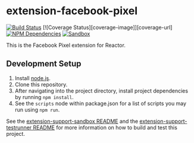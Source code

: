 # extension-facebook-pixel
[![Build Status][status-image]][status-url] [![Coverage Status][coverage-image]][coverage-url] [![NPM Dependencies][npm-dependencies-image]][npm-dependencies-url] [![Sandbox][sandbox-image]][sandbox-url]

This is the Facebook Pixel extension for Reactor.

## Development Setup
1. Install [node.js](https://nodejs.org/).
1. Clone this repository.
1. After navigating into the project directory, install project dependencies by running `npm install`.
1. See the `scripts` node within package.json for a list of scripts you may run using `npm run`.

See the [extension-support-sandbox README](https://git.corp.adobe.com/reactor/extension-support-sandbox/blob/master/README.md) and the [extension-support-testrunner README](https://git.corp.adobe.com/reactor/extension-support-testrunner/blob/master/README.md) for more information on how to build and test this project.

[status-url]: https://dtm-builder.ut1.mcps.adobe.net/job/extension-facebook-pixel
[status-image]: https://dtm-builder.ut1.mcps.adobe.net/buildStatus/icon?job=extension-facebook-pixel
[npm-dependencies-url]: https://dtm-builder.ut1.mcps.adobe.net/view/Reactor-Frontend/job/extension-facebook-pixel/ws/dependencies.txt
[npm-dependencies-image]: https://dtm-builder.ut1.mcps.adobe.net/view/Reactor-Frontend/job/extension-facebook-pixel/ws/badges/dependencies.svg
[sandbox-url]: https://dtm-builder.ut1.mcps.adobe.net/view/Reactor-Frontend/job/extension-facebook-pixel/ws/sandbox/viewSandbox.html
[sandbox-image]: https://dtm-builder.ut1.mcps.adobe.net/view/Reactor-Frontend/job/extension-facebook-pixel/ws/badges/sandbox.svg
